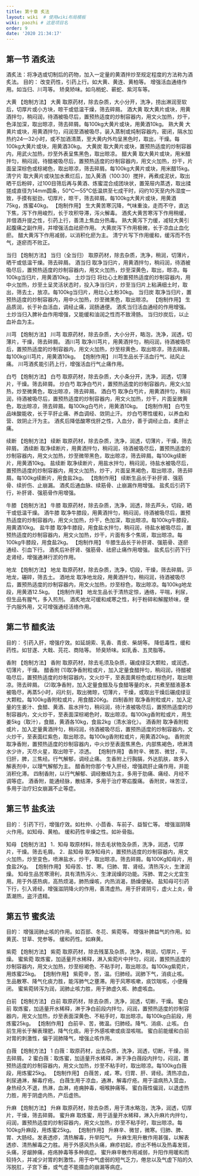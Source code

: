 ```yaml
---
title: 第十章 炙法
layout: wiki  # 使用wiki布局模板
wiki: paozhi # 这是项目名
order: 9
date: '2020 21:34:17'
---
```


## 第一节 酒炙法

酒炙法：将净选或切制后的药物，加入一定量的黄酒拌炒至规定程度的方法称为酒炙法。
目的：
改变药性，引药上行。如大黄、黄连、黄柏等。
增强活血通络作用。如当归、川芎等。
矫臭矫味。如乌梢蛇、蕲蛇、紫河车等。

大黄
【炮制方法】
大黄 取原药材，除去杂质，大小分开，洗净，捞出淋润至软后，切厚片或小方块，晾干或低温干燥，筛去碎屑。
酒大黄 取大黄片或块，用黄酒拌匀，稍闷润，待酒被吸尽后，置预热适度的炒制容器内，用文火加热，炒干，色泽加深，取出晾凉，筛去碎屑。每100kg大黄片或块，用黄酒10kg。
熟大黄 大黄片或块，用黄酒拌匀，闷润至酒被吸尽，装入蒸制或炖制容器内，密闭，隔水加热约24—32小时，或不加酒清蒸，至大黄内外均呈黑色时，取出，干燥。每100kg大黄片或块，用黄酒30kg。
大黄炭 取大黄片或块，置预热适度的炒制容器内，用武火加热，炒至外表呈焦黑色，取出晾凉。
醋大黄 取大黄片或块，用米醋拌匀，稍闷润，待醋被吸尽后，置预热适度的炒制容器内，用文火加热，炒干，片面呈深棕色或棕褐色，取出晾凉，筛去碎屑。每100kg大黄片或块，用米醋15kg。
清宁片 取大黄片或块加水煮烂后，加入黄酒（100:30）搅拌，再煮成泥状，取出晒干后粉碎，过100目筛后再与黄酒、炼蜜混合成团块状，置笼屉内蒸透，取出揉搓成直径为14mm圆条，50℃—55℃低温烘至七成干时，闷约10天至内外湿度一致，手摸有挺劲，切厚片，晾干，筛去碎屑。每100kg大黄片或块，用黄酒75kg，炼蜜40kg。
【炮制作用】
生大黄苦寒沉降，气味重浊，走而不守，直达下焦，泻下作用峻烈，长于攻积导滞，泻火解毒。
酒炙大黄苦寒泻下作用稍缓，并借酒升提之性，引药上行，善清上焦血分热毒。
熟大黄泻下力缓，减轻大黄引起腹痛之副作用，并增强活血祛瘀作用。
大黄炭泻下作用极微，长于凉血止血化瘀。
醋大黄泻下作用减弱，以消积化瘀为主。
清宁片写下作用缓和，缓泻而不伤气，逐瘀而不败正。

当归
【炮制方法】
当归（全当归） 取原药材，除去杂质，洗净，稍润，切薄片，晒干或低温干燥。筛去碎屑。
酒当归 取净当归片，用黄酒拌匀，稍闷润，待酒被吸尽后，置预热适度的炒制容器内，用文火加热，炒至深黄色，取出，晾凉。每100kg当归片，用黄酒10kg。
土炒当归 将灶心土粉置预热适度的炒制容器内，用中火加热，炒至土呈灵活状态时，投入净当归片，炒至当归片上粘满细土时，取出，筛去土，放凉。每100kg当归片，用灶心土粉30kg。
当归炭 取净当归片，置预热适度的炒制容器内，用中火加热，炒至微黑色，取出晾凉。
【炮制作用】
生品质润，长于补血活血，调经止痛，润肠通便。
酒炙当归活血通经的作用增强。
土炒当归入脾补血作用增强，又能缓和油润之性而不致滑肠。
当归炒炭后，以止血补血为主。

川芎
【炮制方法】
川芎 取原药材，除去杂质，大小分开，略泡，洗净，润透，切薄片，干燥，筛去碎屑。
酒川芎 取净川芎片，用黄酒拌匀，稍闷润，待酒被吸尽后，置预热适度的炒制容器内，用文火加热，炒至棕黄色，取出晾凉，筛去碎屑。每100kg川芎片，用黄酒10kg。
【炮制作用】
川芎生品长于活血行气、祛风止痛。
川芎酒炙能引药上行，增强活血行气止痛作用。

白芍
【炮制方法】
白芍 取原药材，除去杂质，大小条分开，洗净，润透，切薄片，干燥。筛去碎屑。
炒白芍 取净白芍片，置预热适度的炒制容器内，用文火加热，炒至微黄色，取出晾凉，筛去碎屑。
酒白芍 取净白芍片，用黄酒拌匀，稍闷润，待酒被吸尽后，置预热适度的炒制容器内，用文火加热，炒干，片面呈微黄色，取出晾凉，筛去碎屑。每100kg白芍片，用黄酒10kg。
【炮制作用】
白芍生品味酸能收，长于平肝止痛、养血调经、敛阴止汗。
炒白芍寒性缓和，以养血和营、敛阴止汗为主。
酒炙后降低酸寒伐肝之性，入血分，善于调经止血，柔肝止痛。

续断
【炮制方法】
续断 取原药材，除去杂质，洗净，润透，切薄片，干燥，筛去碎屑。
酒续断 取净续断片，用黄酒拌匀，稍闷润，待酒被吸尽后，置预热适度的炒制容器内，用文火加热，炒至微带黑色，取出晾凉，筛去碎屑。每100kg续断片，用黄酒10kg。
盐续断 取净续断片，用盐水拌匀，稍闷润，待盐水被吸尽后，置预热适度的炒制容器内，用文火加热，炒干，片面呈黑褐色，取出晾凉，筛去碎屑。每100kg续断片，用食盐2kg。
【炮制作用】
续断生品长于补肝肾、强筋骨、续折伤、止崩漏。
酒炙后通血脉、续筋骨、止崩漏作用增强。
盐炙后引药下行，补肝肾、强筋骨作用增强。

牛膝
【炮制方法】
牛膝 取原药材，除去杂质，洗净，润透，除去芦头，切段，晒干或低温干燥。
酒牛膝 取净牛膝段，用黄酒拌匀，稍闷润，待酒被吸尽后，置预热适度的炒制容器内，用文火加热，炒干，色加深，取出晾凉。每100kg牛膝段，用黄酒10kg。
盐牛膝 取净牛膝段，用食盐水拌匀，稍闷润，待盐水被吸尽后，置预热适度的炒制容器内，用文火加热，炒干，片面有多个焦斑，取出晾凉。每100kg牛膝段，用食盐2kg。
【炮制作用】
牛膝生品长于补肝肾、强筋骨、逐瘀通经、引血下行。
酒炙后补肝肾、强筋骨、祛瘀止痛作用增强。
盐炙后引药下行走肾经，增强通淋行淤的作用。

地龙
【炮制方法】
地龙 取原药材，除去杂质，洗净，切段，干燥，筛去碎屑。沪地龙，碾碎，筛去土。
酒地龙 取净地龙段，用黄酒拌匀，稍闷润，待酒被吸尽后，置预热适度的炒制容器内，用文火加热，炒至棕色，取出晾凉。每100kg地龙段，用黄酒12.5kg。
【炮制作用】
地龙生品长于清热定惊，通络，平喘，利尿，但生品有腥气，多入煎剂。
酒炙地龙可缓和咸寒之性，利于粉碎和解腥矫味，便于内服外用，又可增强通经活络作用。

## 第二节 醋炙法
目的：
引药入肝，增强疗效。如延胡索、乳香、青皮、柴胡等。
降低毒性，缓和药性。如甘遂、大戟、芫花、商陆等。
矫臭矫味。如乳香、五灵脂等。

香附
【炮制方法】
香附 取原药材，除去毛须及杂质，碾成绿豆大颗粒，或润透，切薄片，干燥。
醋香附 
(1)取净香附粒或片，加入定量食醋拌匀，稍闷润，待醋被吸尽后，置预热适度的炒制容器内，文火炒干，至表面黄棕色或红棕色时，取出晾凉。筛去碎屑。
(2)取净香附，加入定量食醋及与食醋等量的水，共煮至醋液基本被吸尽，再蒸5小时，闷片刻，取出微晾，切薄片，干燥，或取出干燥后碾成绿豆大颗粒。每100kg香附粒或片，用食醋20Kg。
四制香附 取净香附粒或片，加入定量的生姜汁、食醋、黄酒、盐水拌匀，稍闷润，待汁液被吸尽后，置预热适度的炒制容器内，文火炒干，至表面深棕褐色时，取出晾凉。每100kg香附粒或片，用生姜5kg（取汁），食醋，黄酒各10kg，食盐2kg（清水溶化）。
酒香附 取净香附粒或片，加入定量黄酒拌匀，稍闷润，待酒被吸尽后，置预热适度的炒制容器内，文火炒干，至表面红紫色，取出晾凉。每100kg香附粒或片，用黄酒20kg。
香附炭 取净香附，置预热适度的炒制容器内，中火炒至表面焦黑色，内部焦褐色，喷淋清水少许，灭尽火星，取出晾干，凉透。
【炮制作用】
香附辛、微苦、微甘，平。归肝，脾，三焦经。行气解郁，调经止痛。
生香附上行胸膈，外达肌肤，故多入解表剂中，以理气解郁为主。
醋香附你那个专入肝经，增强疏肝止痛作用，并能消积化滞。
四制香附，以行气解郁、调经散结为主，多用于肋痛、痛经、月经不调等症。
酒香附，能通经脉，散结滞，多用于治疗寒疝腹痛。
香附炭，味苦涩，多用于治疗妇女崩漏不止等症。
## 第三节 盐炙法
目的：
引药下行，增强疗效。如杜仲、小茴香、车前子、益智仁等。
增强滋阴降火作用。如知母、黄柏。
缓和药性辛燥之性。如补骨脂。

知母
【炮制方法】
1．知母 取原材料，除去毛状物及杂质，洗净，润透，切厚片，干燥。筛去毛屑。
2．盐知母 取净知母片，置预热适度的炒制容器内，用文火加热，炒至变色，喷淋盐水，炒干，取出晾凉。筛去碎屑。每100Kg知母片，用食盐2Kg。
【炮制作用】
知母苦、甘、寒。归肺、胃、肾经。清热泻火，生津润燥。
知母生品苦寒滑利，具有清热泻火、生津润燥的功能。泻肺、胃之火尤宜生用。用于外感热病，高热烦渴，肺热燥咳，内热消渴，肠燥便秘。
盐知母可引药下行，引入肾经，增强滋阴降火的作用，善清虚热。用于肝肾阴亏，虚火上炎，骨蒸潮热，盗汗遗精。
## 第五节 蜜炙法
目的：
增强润肺止咳的作用。如百部、冬花、紫菀等。
增强补脾益气的作用。如黄芪、甘草、党参等。
缓和药性。如麻黄。

紫菀
【炮制方法】
紫菀 取原药材，除去残茎及杂质，洗净，稍润，切厚片，干燥。
蜜紫菀 取炼蜜，加适量开水稀释，淋入紫菀片中拌匀，闷润，置预热适度的炒制容器内，用文火加热，炒至棕褐色、不粘手时，取出晾凉。每100kg紫菀片，用炼蜜25kg。
【炮制作用】
紫菀辛，苦，温。归肺经。润肺下气，消痰止咳。
生品散寒、降气化痰力胜，能泻肺气之壅滞。用于风寒咳嗽，痰饮喘咳，小便癃闭。
蜜紫菀转泻为润，润肺止咳力胜，用于肺虚久咳、肺虚咳血。

白前
【炮制方法】
白前 取原药材，除去杂质，洗净，润透，切断，干燥。
蜜白前 取炼蜜，加适量开水稀释，淋于净白前段内拌匀，闷润，置预热适度的炒制容器内，用文火加热，炒至表面深黄色、不粘手时，取出晾凉。每100kg白前段，用炼蜜25kg。
【炮制作用】
白前辛、苦，微温。归肺经。降气、消痰、止咳。
白前生用长于解表理肥，降气化痰。用于外感咳嗽或痰湿咳喘。
蜜白前能缓和白前对胃的刺激性，偏于润肺降气，增强止咳作用。

白薇
【炮制方法】
1 白薇：取原药材，出去杂质，洗净，润透，切断，干燥，筛去碎屑。
2 蜜白薇：取炼蜜，加适量开水稀释，淋于净白薇段内拌匀，闷润，置预热适度的炒制容器内，用文火加热，炒至不粘手时，取出晾凉。每100kg白薇段，用炼蜜25kg。
【炮制作用】
白薇苦，咸，寒。归胃、肝、肾经。清热凉血，利尿通淋，解毒疗疮。
白薇生用于凉血，通淋，解毒疗疮。用于温病热入营血，身热经久不退，热淋，血淋，疮痈肿毒，咽喉肿痛等。
蜜白薇性偏润，以退虚热力胜，用于阴虚内热，产后虚热。

升麻
【炮制方法】
升麻 取原药材，除去杂质，用于清水略泡，洗净，润透，切厚片，干燥，筛去碎屑。
蜜升麻 取炼蜜，用于适量开水稀释，淋入升麻片内拌匀，闷润，置预热适度的炒制容器内，用文火加热，炒至不粘手时，取出晾凉。每100kg升麻段，用炼蜜25kg。
【炮制作用】
升麻辛、微甘，微寒。归肺、脾、胃、大肠经。发表透疹，清热解毒，升举阳气。
升麻生用升散作用甚强，以解表透疹、清热解毒之力胜。用于外感风热头痛，麻疹初起，疹出不畅以及热毒发斑，头痛，牙龈肿痛，疮疡肿毒等多种病症。
蜜升麻辛散作用减弱，升阳作用暖和而较持久，并减少对胃的刺激性。用于中气虚弱的短气乏力，倦怠以及气虚下陷的久泻脱肛，子宫下垂，或气虚不能摄血的崩漏等病症。
